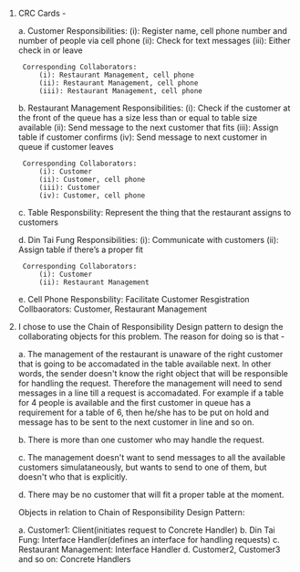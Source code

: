 1. CRC Cards - 

	a. Customer
		Responsibilities: 
			(i): Register name, cell phone number and number of people via cell phone
			(ii): Check for text messages
			(iii): Either check in or leave

		Corresponding Collaborators:
			(i): Restaurant Management, cell phone
			(ii): Restaurant Management, cell phone
			(iii): Restaurant Management, cell phone

	b. Restaurant Management
		Responsibilities:
			(i): Check if the customer at the front of the queue has a size less than or equal to table size available
			(ii): Send message to the next customer that fits
			(iii): Assign table if customer confirms
			(iv): Send message to next customer in queue if customer leaves
		
		Corresponding Collaborators:
			(i): Customer
			(ii): Customer, cell phone
			(iii): Customer
			(iv): Customer, cell phone

	c. Table 
		Responsbility:
			Represent the thing that the restaurant assigns to customers

	d. Din Tai Fung 
		Responsibilities:
			(i): Communicate with customers
			(ii): Assign table if there’s a proper fit

		Corresponding Collaborators:
			(i): Customer
			(ii): Restaurant Management		

	e. Cell Phone
		Responsbility:
			Facilitate Customer Resgistration
		Collbaorators:
			Customer, Restaurant Management

2. I chose to use the Chain of Responsibility Design pattern to design the collaborating objects for this problem. The reason for doing so is that - 

	a. The management of the restaurant is unaware of the right customer that is going to be accomadated in the table available next. In other words, the sender doesn't know the right object that will be responsible for handling the request. Therefore the management will need to send messages in a line till a request is accomadated. For example if a table for 4 people is available and the first customer in queue has a requirement for a table of 6, then he/she has to be put on hold and message has to be sent to the next customer in line and so on.

	b. There is more than one customer who may handle the request.

	c. The management doesn't want to send messages to all the available customers simulataneously, but wants to send to one of them, but doesn't who that is explicitly.

	d. There may be no customer that will fit a proper table at the moment. 
    
    Objects in relation to Chain of Responsibility Design Pattern: 
    
    a. Customer1: Client(initiates request to Concrete Handler)
    b. Din Tai Fung: Interface Handler(defines an interface for handling requests)
    c. Restaurant Management: Interface Handler
    d. Customer2, Customer3 and so on: Concrete Handlers
    
    
    
    
    
    
